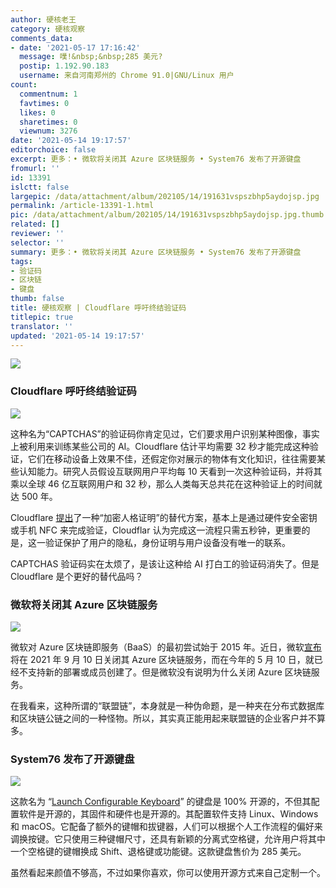 ```yaml
---
author: 硬核老王
category: 硬核观察
comments_data:
- date: '2021-05-17 17:16:42'
  message: 噗!&nbsp;&nbsp;285 美元?
  postip: 1.192.90.183
  username: 来自河南郑州的 Chrome 91.0|GNU/Linux 用户
count:
  commentnum: 1
  favtimes: 0
  likes: 0
  sharetimes: 0
  viewnum: 3276
date: '2021-05-14 19:17:57'
editorchoice: false
excerpt: 更多：• 微软将关闭其 Azure 区块链服务 • System76 发布了开源键盘
fromurl: ''
id: 13391
islctt: false
largepic: /data/attachment/album/202105/14/191631vspszbhp5aydojsp.jpg
permalink: /article-13391-1.html
pic: /data/attachment/album/202105/14/191631vspszbhp5aydojsp.jpg.thumb.jpg
related: []
reviewer: ''
selector: ''
summary: 更多：• 微软将关闭其 Azure 区块链服务 • System76 发布了开源键盘
tags:
- 验证码
- 区块链
- 键盘
thumb: false
title: 硬核观察 | Cloudflare 呼吁终结验证码
titlepic: true
translator: ''
updated: '2021-05-14 19:17:57'
---
```


![](/data/attachment/album/202105/14/191631vspszbhp5aydojsp.jpg)


### Cloudflare 呼吁终结验证码


![](/data/attachment/album/202105/14/191644nhy6z9x89p929m8i.jpg)


这种名为“CAPTCHAS”的验证码你肯定见过，它们要求用户识别某种图像，事实上被利用来训练某些公司的 AI。Cloudflare 估计平均需要 32 秒才能完成这种验证，它们在移动设备上效果不佳，还假定你对展示的物体有文化知识，往往需要某些认知能力。研究人员假设互联网用户平均每 10 天看到一次这种验证码，并将其乘以全球 46 亿互联网用户和 32 秒，那么人类每天总共花在这种验证上的时间就达 500 年。


Cloudflare [提出](https://www.theregister.com/2021/05/14/cloudflare_cryptographic_attestation_of_personhood_captcha_killer/)了一种“加密人格证明”的替代方案，基本上是通过硬件安全密钥或手机 NFC 来完成验证，Cloudflar 认为完成这一流程只需五秒钟，更重要的是，这一验证保护了用户的隐私，身份证明与用户设备没有唯一的联系。


CAPTCHAS 验证码实在太烦了，是该让这种给 AI 打白工的验证码消失了。但是 Cloudflare 是个更好的替代品吗？


### 微软将关闭其 Azure 区块链服务


![](/data/attachment/album/202105/14/191709uaqsf2kqaqgv5ibv.jpg)


微软对 Azure 区块链即服务（BaaS）的最初尝试始于 2015 年。近日，微软[宣布](https://www.zdnet.com/article/microsoft-is-shutting-down-its-azure-blockchain-service/)将在 2021 年 9 月 10 日关闭其 Azure 区块链服务，而在今年的 5 月 10 日，就已经不支持新的部署或成员创建了。但是微软没有说明为什么关闭 Azure 区块链服务。


在我看来，这种所谓的“联盟链”，本身就是一种伪命题，是一种夹在分布式数据库和区块链公链之间的一种怪物。所以，其实真正能用起来联盟链的企业客户并不算多。


### System76 发布了开源键盘


![](/data/attachment/album/202105/14/191728lun5gh44wq9g191l.jpg)


这款名为 “[Launch Configurable Keyboard](https://system76.com/accessories/launch)” 的键盘是 100% 开源的，不但其配置软件是开源的，其固件和硬件也是开源的。其配置软件支持 Linux、Windows 和 macOS。它配备了额外的键帽和拔键器，人们可以根据个人工作流程的偏好来调换按键。它只使用三种键帽尺寸，还具有新颖的分离式空格键，允许用户将其中一个空格键的键帽换成 Shift、退格键或功能键。这款键盘售价为 285 美元。


虽然看起来颜值不够高，不过如果你喜欢，你可以使用开源方式来自己定制一个。